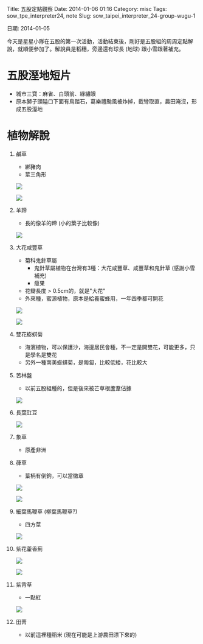 Title: 五股定點觀察
Date: 2014-01-06 01:16
Category: misc
Tags: sow_tpe_interpreter24, note
Slug: sow_taipei_interpreter_24-group-wugu-1

日期: 2014-01-05

今天是星星小隊在五股的第一次活動，活動結束後，剛好是五股組的周周定點解說，就順便參加了。解說員是稻穗，旁邊還有球長 (地球) 跟小雪跟著補充。

# 五股溼地短片

* 城市三寶：麻雀、白頭翁、綠繡眼
* 原本獅子頭隘口下面有鳥踏石，葛樂禮颱風被炸掉，截彎取直，農田淹沒，形成五股溼地

# 植物解說

1. 鹹草
    * 綁豬肉
    * 莖三角形

    ![](/static/images/misc/sow24/2014-01-05_wugu/tn_P1050058.JPG)

    ![](/static/images/misc/sow24/2014-01-05_wugu/tn_P1050057.JPG)

2. 羊蹄
    * 長的像羊的蹄 (小的葉子比較像)
   
    ![](/static/images/misc/sow24/2014-01-05_wugu/tn_P1050063.JPG)

3. 大花咸豐草
    * 菊科鬼針草屬
       * 鬼針草屬植物在台灣有3種：大花咸豐草、咸豐草和鬼針草 (感謝小雪補充)
       * 瘦果
    * 花瓣長度 > 0.5cm的，就是"大花"
    * 外來種，蜜源植物，原本是給養蜜蜂用，一年四季都可開花
   
    ![](/static/images/misc/sow24/2014-01-05_wugu/tn_P1050066.JPG)
   
    ![](/static/images/misc/sow24/2014-01-05_wugu/tn_P1050065.JPG)

4. 雙花蟛蜞菊
    * 海濱植物，可以保護沙，海邊居民會種，不一定是開雙花，可能更多，只是學名是雙花
    * 另外一種南美蟛蜞菊，是匍匐，比較低矮，花比較大

5. 苦林盤
    * 以前五股組種的，但是後來被芒草根蘆葦佔據

    ![](/static/images/misc/sow24/2014-01-05_wugu/tn_P1050078.JPG)

6. 長葉豇豆

    ![](/static/images/misc/sow24/2014-01-05_wugu/tn_P1050069.JPG)

7. 象草
    * 原產非洲
   
8. 葎草
    * 葉柄有倒鉤，可以當徽章

    ![](/static/images/misc/sow24/2014-01-05_wugu/tn_P1050098.JPG)

    ![](/static/images/misc/sow24/2014-01-05_wugu/tn_P1050100.JPG)

9. 細葉馬鞭草 (柳葉馬鞭草?)
    * 四方莖

    ![](/static/images/misc/sow24/2014-01-05_wugu/tn_P1050103.JPG)

10. 紫花藿香薊

    ![](/static/images/misc/sow24/2014-01-05_wugu/tn_P1050115.JPG)

    ![](/static/images/misc/sow24/2014-01-05_wugu/tn_P1050116.JPG)

11. 紫背草
     * 一點紅
    
    ![](/static/images/misc/sow24/2014-01-05_wugu/tn_P1050118.JPG)
    
12. 田菁
     * 以前這裡種稻米 (現在可能是上游農田漂下來的)
